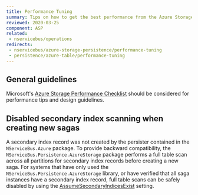 ```yaml
---
title: Performance Tuning
summary: Tips on how to get the best performance from the Azure Storage Queues persistence
reviewed: 2020-03-25
component: ASP
related:
 - nservicebus/operations
redirects:
 - nservicebus/azure-storage-persistence/performance-tuning
 - persistence/azure-table/performance-tuning
---
```


## General guidelines

Microsoft's [Azure Storage Performance Checklist](https://docs.microsoft.com/en-us/azure/storage/storage-performance-checklist) should be considered for performance tips and design guidelines.

## Disabled secondary index scanning when creating new sagas

A secondary index record was not created by the persister contained in the `NServiceBus.Azure` package. To provide backward compatibility, the `NServiceBus.Persistence.AzureStorage` package performs a full table scan across all partitions for secondary index records before creating a new saga. For systems that have only used the `NServiceBus.Persistence.AzureStorage` library, or have verified that all saga instances have a secondary index record, full table scans can be safely disabled by using the [AssumeSecondaryIndicesExist](/persistence/azure-table/configuration.md#configuration-properties-saga-configuration) setting.